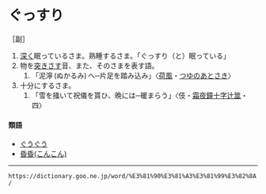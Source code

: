 # ぐっすり

［副］
1.  [深く](ふかい（深い）)眠っているさま。熟睡するさま。「ぐっすり（と）眠っている」
2.  物を[突きさす](つきさす（突き刺す）)音、また、そのさまを表す語。    
    1.  「泥濘 (ぬかるみ) へ─片足を踏み込み」〈[荷風](https://dictionary.goo.ne.jp/word/person/%E6%B0%B8%E4%BA%95%E8%8D%B7%E9%A2%A8/#jn-162859)・[つゆのあとさき](https://dictionary.goo.ne.jp/word/%E3%81%A4%E3%82%86%E3%81%AE%E3%81%82%E3%81%A8%E3%81%95%E3%81%8D/#jn-283555)〉
3. 十分にするさま。    
    1.  「雪を掻いて祝儀を貰ひ、晩には─暖まらう」〈伎・[霜夜鐘十字辻筮](https://dictionary.goo.ne.jp/word/%E9%9C%9C%E5%A4%9C%E9%90%98%E5%8D%81%E5%AD%97%E8%BE%BB%E7%AD%AE/#jn-101276)・四〉
        

#### 類語

-   [ぐうぐう](https://dictionary.goo.ne.jp/word/%E3%81%90%E3%81%86%E3%81%90%E3%81%86/#jn-60352)
-   [昏昏(こんこん)](https://dictionary.goo.ne.jp/word/%E6%98%8F%E6%98%8F/#jn-83481)

---
`https://dictionary.goo.ne.jp/word/%E3%81%90%E3%81%A3%E3%81%99%E3%82%8A/`